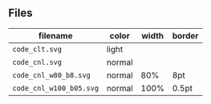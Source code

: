 ## Files

| filename                  | color  | width | border |
| ------------------------- | ------ | ----- | ------ |
| `code_clt.svg`          | light  |       |        |
| `code_cnl.svg`          | normal |       |        |
| `code_cnl_w80_b8.svg`   | normal | 80%   | 8pt    |
| `code_cnl_w100_b05.svg` | normal | 100%  | 0.5pt  |

